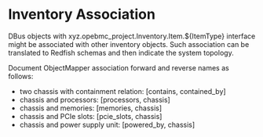 # Inventory Association

DBus objects with xyz.opebmc_project.Inventory.Item.${ItemType} interface might
be associated with other inventory objects. Such association can be translated
to Redfish schemas and then indicate the system topology.

Document ObjectMapper association forward and reverse names as follows:
* two chassis with containment relation: [contains, contained_by]
* chassis and processors: [processors, chassis]
* chassis and memories: [memories, chassis]
* chassis and PCIe slots: [pcie_slots, chassis]
* chassis and power supply unit: [powered_by, chassis]

